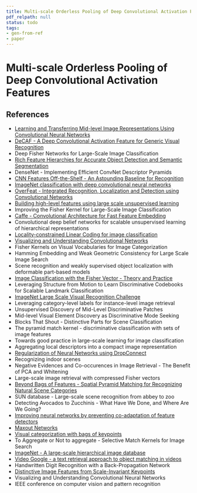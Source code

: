 ```yaml
---
title: Multi-scale Orderless Pooling of Deep Convolutional Activation Features
pdf_relpath: null
status: todo
tags:
- gen-from-ref
- paper
---
```


# Multi-scale Orderless Pooling of Deep Convolutional Activation Features

## References

- [Learning and Transferring Mid-level Image Representations Using Convolutional Neural Networks](./learning-and-transferring-mid-level-image-representations-using-convolutional-neural-networks.md)
- [DeCAF - A Deep Convolutional Activation Feature for Generic Visual Recognition](./decaf-a-deep-convolutional-activation-feature-for-generic-visual-recognition.md)
- Deep Fisher Networks for Large-Scale Image Classification
- [Rich Feature Hierarchies for Accurate Object Detection and Semantic Segmentation](./rich-feature-hierarchies-for-accurate-object-detection-and-semantic-segmentation.md)
- DenseNet - Implementing Efficient ConvNet Descriptor Pyramids
- [CNN Features Off-the-Shelf - An Astounding Baseline for Recognition](./cnn-features-off-the-shelf-an-astounding-baseline-for-recognition.md)
- [ImageNet classification with deep convolutional neural networks](./imagenet-classification-with-deep-convolutional-neural-networks.md)
- [OverFeat - Integrated Recognition, Localization and Detection using Convolutional Networks](./overfeat-integrated-recognition-localization-and-detection-using-convolutional-networks.md)
- [Building high-level features using large scale unsupervised learning](./building-high-level-features-using-large-scale-unsupervised-learning.md)
- Improving the Fisher Kernel for Large-Scale Image Classification
- [Caffe - Convolutional Architecture for Fast Feature Embedding](./caffe-convolutional-architecture-for-fast-feature-embedding.md)
- Convolutional deep belief networks for scalable unsupervised learning of hierarchical representations
- [Locality-constrained Linear Coding for image classification](./locality-constrained-linear-coding-for-image-classification.md)
- [Visualizing and Understanding Convolutional Networks](./visualizing-and-understanding-convolutional-networks.md)
- Fisher Kernels on Visual Vocabularies for Image Categorization
- Hamming Embedding and Weak Geometric Consistency for Large Scale Image Search
- Scene recognition and weakly supervised object localization with deformable part-based models
- [Image Classification with the Fisher Vector - Theory and Practice](./image-classification-with-the-fisher-vector-theory-and-practice.md)
- Leveraging Structure from Motion to Learn Discriminative Codebooks for Scalable Landmark Classification
- [ImageNet Large Scale Visual Recognition Challenge](./imagenet-large-scale-visual-recognition-challenge.md)
- Leveraging category-level labels for instance-level image retrieval
- Unsupervised Discovery of Mid-Level Discriminative Patches
- Mid-level Visual Element Discovery as Discriminative Mode Seeking
- Blocks That Shout - Distinctive Parts for Scene Classification
- The pyramid match kernel - discriminative classification with sets of image features
- Towards good practice in large-scale learning for image classification
- Aggregating local descriptors into a compact image representation
- [Regularization of Neural Networks using DropConnect](./regularization-of-neural-networks-using-dropconnect.md)
- Recognizing indoor scenes
- Negative Evidences and Co-occurences in Image Retrieval - The Benefit of PCA and Whitening
- Large-scale image retrieval with compressed Fisher vectors
- [Beyond Bags of Features - Spatial Pyramid Matching for Recognizing Natural Scene Categories](./beyond-bags-of-features-spatial-pyramid-matching-for-recognizing-natural-scene-categories.md)
- SUN database - Large-scale scene recognition from abbey to zoo
- Detecting Avocados to Zucchinis - What Have We Done, and Where Are We Going?
- [Improving neural networks by preventing co-adaptation of feature detectors](./improving-neural-networks-by-preventing-co-adaptation-of-feature-detectors.md)
- [Maxout Networks](./maxout-networks.md)
- [Visual categorization with bags of keypoints](./visual-categorization-with-bags-of-keypoints.md)
- To Aggregate or Not to aggregate - Selective Match Kernels for Image Search
- [ImageNet - A large-scale hierarchical image database](./imagenet-a-large-scale-hierarchical-image-database.md)
- [Video Google - a text retrieval approach to object matching in videos](./video-google-a-text-retrieval-approach-to-object-matching-in-videos.md)
- Handwritten Digit Recognition with a Back-Propagation Network
- [Distinctive Image Features from Scale-Invariant Keypoints](./distinctive-image-features-from-scale-invariant-keypoints.md)
- Visualizing and Understanding Convolutional Neural Networks
- IEEE conference on computer vision and pattern recognition

